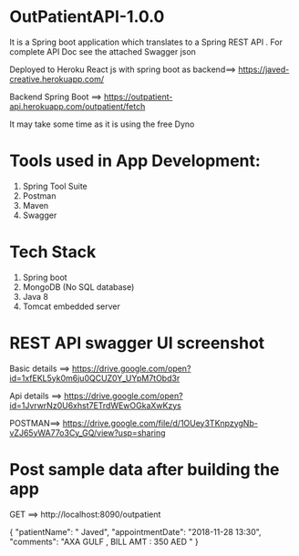 # OutPatientAPI-1.0.0

It is a Spring boot application which translates to a Spring REST API .
For complete API Doc see the attached Swagger json 


Deployed to Heroku React js with spring boot as backend==> https://javed-creative.herokuapp.com/ 

Backend Spring Boot ==> https://outpatient-api.herokuapp.com/outpatient/fetch


It may take some time as it is using the free Dyno


Tools used in App  Development:
===============================
1. Spring Tool Suite
2. Postman
3. Maven
4. Swagger

Tech Stack
===========
1. Spring boot
2. MongoDB (No SQL database)
3. Java 8
4. Tomcat embedded server 

REST API swagger UI screenshot
==============================
Basic details ==> https://drive.google.com/open?id=1xfEKL5yk0m6ju0QCUZ0Y_UYpM7tObd3r

Api details ==> https://drive.google.com/open?id=1JvrwrNz0U6xhst7ETrdWEwOGkaXwKzys

POSTMAN==> https://drive.google.com/file/d/1OUey3TKnpzygNb-vZJ65yWA77o3Cy_GQ/view?usp=sharing


Post sample data after building the app  
==========================================

GET ==>  http://localhost:8090/outpatient 

   {
        "patientName": " Javed",
        "appointmentDate": "2018-11-28 13:30",
        "comments": "AXA GULF , BILL AMT : 350 AED "
    }
